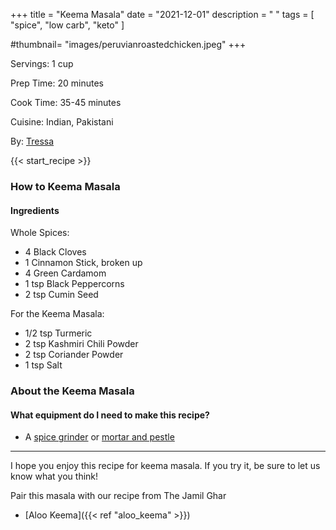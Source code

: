 +++
title = "Keema Masala"
date = "2021-12-01"
description = " "
tags = [
    "spice",
    "low carb",
    "keto"
]

#thumbnail= "images/peruvianroastedchicken.jpeg"
+++

Servings: 1 cup <!--more-->

Prep Time: 20 minutes 

Cook Time: 35-45 minutes 

Cuisine: Indian, Pakistani

By: [Tressa](https://www.jamilghar.com/about/)

{{< start_recipe >}}

### How to Keema Masala

#### Ingredients 

 Whole Spices: 

* 4 Black Cloves 
* 1 Cinnamon Stick, broken up
* 4 Green Cardamom
* 1 tsp Black Peppercorns
* 2 tsp Cumin Seed 

For the Keema Masala: 

* 1/2 tsp Turmeric 
* 2 tsp Kashmiri Chili Powder
* 2 tsp Coriander Powder
* 1 tsp Salt

### About the Keema Masala 

#### What equipment do I need to make this recipe?

* A [spice grinder](https://amzn.to/3IHB2QE) or [mortar and pestle](https://amzn.to/3EMjPDc)

---- 

I hope you enjoy this recipe for keema masala. If you try it, be sure to let us know what you think!

Pair this masala with our recipe from The Jamil Ghar 

* [Aloo Keema]({{< ref "aloo_keema" >}})
